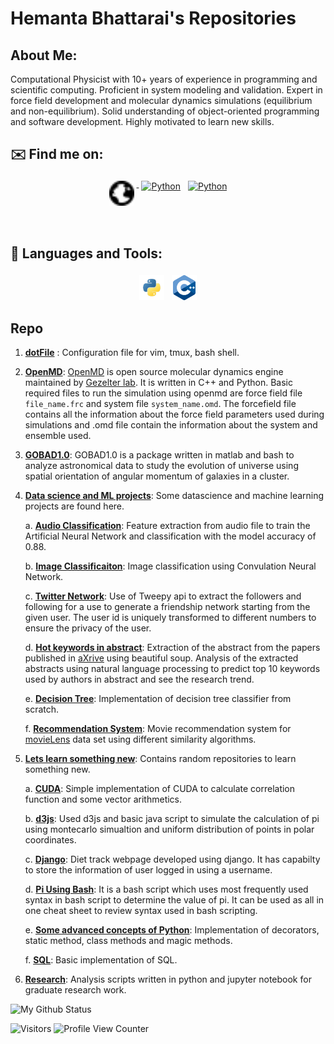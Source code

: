 # Hemanta Bhattarai's Repositories

## About Me:
Computational Physicist with 10+ years of experience in programming and scientific computing. Proficient in system modeling and validation. Expert in force field development and molecular dynamics simulations (equilibrium and non-equilibrium). Solid understanding of object-oriented programming and software development. Highly motivated to learn new skills.
## ✉️ Find me on:
<p align="center">
 <a href="https://github.com/Hemanta-Bhattarai/" target="_blank" rel="noopener noreferrer"> <img src="https://raw.githubusercontent.com/iconic/open-iconic/master/svg/globe.svg" alt="Python" height="40" style="vertical-align:top; margin:4px"> </a>
 <a href="https://www.linkedin.com/in/hemantab/" target="_blank" rel="noopener noreferrer"> <img src="https://cdn.jsdelivr.net/npm/simple-icons@v3/icons/linkedin.svg" alt="Python" height="40" style="vertical-align:top; margin:4px"></a>
 <a href="mailto:hbhattar@nd.edu"> <img src="https://cdn.jsdelivr.net/npm/simple-icons@v3/icons/gmail.svg" alt="Python" height="40" style="vertical-align:top; margin:4px"></a>
</p>
<br />

## 🧰 Languages and Tools:
<p align="center">
<img src="https://raw.githubusercontent.com/github/explore/80688e429a7d4ef2fca1e82350fe8e3517d3494d/topics/python/python.png" alt="Python" height="40" style="vertical-align:top; margin:4px">
<img src="https://raw.githubusercontent.com/github/explore/80688e429a7d4ef2fca1e82350fe8e3517d3494d/topics/cpp/cpp.png" alt="bash" height="40" style="vertical-align:top; margin:4px">
<!-- <img src="https://raw.githubusercontent.com/github/explore/80688e429a7d4ef2fca1e82350fe8e3517d3494d/topics/bash/bash.png" alt="bash" height="40" style="vertical-align:top; margin:4px"> -->
</p>

## Repo
1. [**dotFile**](https://github.com/Hemanta-Bhattarai/dotFile) : Configuration file for vim, tmux, bash shell.
2. [**OpenMD**](https://github.com/OpenMD/OpenMD): [OpenMD](http://openmd.org) is open source molecular dynamics engine maintained by [Gezelter lab](http://gezelterlab.org). It is written in C++ and Python. Basic required files to run the simulation using openmd are force field file `file_name.frc` and system file `system_name.omd`. The forcefield file contains all the information about the force field parameters used during simulations and .omd file contain the information about the system and ensemble used.
3. [**GOBAD1.0**](https://github.com/Hemanta-Bhattarai/GOBAD1.0): GOBAD1.0 is a package written in matlab and bash to analyze astronomical data to study the evolution of universe using spatial orientation of angular momentum of galaxies in a cluster.
4. [**Data science and ML projects**](https://github.com/Hemanta-Bhattarai/DataScience-ML-Projects): Some datascience and machine learning projects are found here.

    a. [**Audio Classification**](https://github.com/Hemanta-Bhattarai/DataScience-ML-Projects/tree/master/Audio-Classification): Feature extraction from audio file to train the Artificial Neural Network and classification with the model accuracy of 0.88.

    b. [**Image Classificaiton**](https://github.com/Hemanta-Bhattarai/DataScience-ML-Projects/tree/master/Image-Classification): Image classification using Convulation Neural Network.

    c. [**Twitter Network**](https://github.com/Hemanta-Bhattarai/DataScience-ML-Projects/tree/master/Tweeter-Network): Use of Tweepy api to extract the followers and following for a use to generate a friendship network starting from the given user. The user id is uniquely transformed to different numbers to ensure the privacy of the user.

    d. [**Hot keywords in abstract**](https://github.com/Hemanta-Bhattarai/DataScience-ML-Projects/tree/master/Web-scraping): Extraction of the abstract from the papers published in [aXrive](https://arxiv.org/) using beautiful soup. Analysis of the extracted abstracts using natural language processing to predict top 10 keywords used by authors in abstract and see the research trend.

    e. [**Decision Tree**](https://github.com/Hemanta-Bhattarai/DataScience-ML-Projects/tree/master/Decision_Tree): Implementation of decision tree classifier from scratch.

    f. [**Recommendation System**](https://github.com/Hemanta-Bhattarai/DataScience-ML-Projects/tree/master/Recommendation-System): Movie recommendation system for [movieLens](https://grouplens.org/datasets/movielens/) data set using different similarity algorithms.

5. [**Lets learn something new**](https://github.com/Hemanta-Bhattarai/Self_Learning): Contains random repositories to learn something new.

    a. [**CUDA**](https://github.com/Hemanta-Bhattarai/Self_Learning/tree/master/CUDA/correlation_function): Simple implementation of CUDA to calculate correlation function and some vector arithmetics.

    b. [**d3js**](https://github.com/Hemanta-Bhattarai/Self_Learning/tree/master/D3js): Used d3js and basic java script to simulate the calculation of pi using montecarlo simualtion and uniform distribution of points in polar coordinates.

    c. [**Django**](https://github.com/Hemanta-Bhattarai/Self_Learning/tree/master/Django): Diet track webpage developed using django. It has capabilty to store the information of user logged in using a username.

    d. [**Pi Using Bash**](): It is a bash script which uses most frequently used syntax in bash script to determine the value of pi. It can be used as all in one cheat sheet to review syntax used in bash scripting.

    e. [**Some advanced concepts of Python**](https://github.com/Hemanta-Bhattarai/Self_Learning): Implementation of decorators, static method, class methods and magic methods.

    f. [**SQL**](https://github.com/Hemanta-Bhattarai/Self_Learning/tree/master/SQL): Basic implementation of SQL.

6. [**Research**](https://github.com/Hemanta-Bhattarai/Research): Analysis scripts written in python and jupyter notebook for graduate research work.



![My Github Status](https://github-readme-stats.vercel.app/api?username=Hemanta-Bhattarai&show_icons=true&hide_border=true&theme=solarized-light)
<!-- ![My Github Programming Status](https://github-readme-stats.vercel.app/api/top-langs/?username=Hemanta-Bhattarai&show_icons=true&hide_border=true) -->
![Visitors](https://visitor-badge.laobi.icu/badge?page_id=Hemanta-Bhattarai.Hemanta-Bhattarai)
![Profile View Counter](https://komarev.com/ghpvc/?username=Hemanta-Bhattarai)
